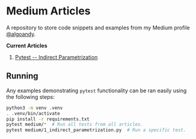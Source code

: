 # Medium Articles

A repository to store code snippets and examples from my Medium profile [@algoandy](https://medium.com/@algoandy).

**Current Articles**
1. [Pytest -- Indirect Parametrization](https://medium.com/@algoandy/pytest-indirect-parametrization-fa0721324968)

## Running

Any examples demonstrating `pytest` functionality can be ran easily using the following steps:

```bash
python3 -m venv .venv
. .venv/bin/activate
pip install -r requirements.txt
pytest medium/*  # Run all tests from all articles.
pytest medium/1_indirect_parametrization.py  # Run a specific test.
```
